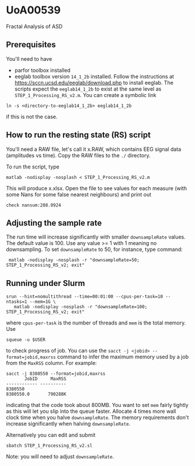 # UoA00539
Fractal Analysis of ASD

## Prerequisites

You'll need to have

 * parfor toolbox installed
 * eeglab toolbox version `14_1_2b` installed. Follow the instructions at https://sccn.ucsd.edu/eeglab/download.php to install eeglab. The scripts expect the `eeglab14_1_2b` to exist at the same level as `STEP_1_Processing_RS_v2.m`. You can create a symbolic link
```
ln -s <directory-to-eeglab14_1_2b> eeglab14_1_2b
``` 
if this is not the case.

## How to run the resting state (RS) script 

You'll need a RAW file, let's call it x.RAW, which contains EEG signal data (amplitudes vs time). Copy the RAW files to the `./` directory. 

To run the script, type
```
matlab -nodisplay -nosplash < STEP_1_Processing_RS_v2.m
```
This will produce x.xlsx. Open the file to see values for each measure (with some Nans for some false nearest neighbours)
and print out 
```
check nansum:208.0924
```

## Adjusting the sample rate

The run time will increase significantly with smaller `downsampleRate` values. The default value is 100. Use any value >= 1 with 1 meaning
no downsampling. To set `downsampleRate` to 50, for instance, type command:
```
 matlab -nodisplay -nosplash -r "downsampleRate=50; STEP_1_Processing_RS_v2; exit"
``` 

## Running under Slurm 

```
srun --hint=nomultithread --time=00:01:00 --cpus-per-task=10 --ntasks=1 --mem=1G \
   matlab -nodisplay -nosplash -r "downsampleRate=100; STEP_1_Processing_RS_v2; exit"
```
where `cpus-per-task` is the number of threads and `mem` is the total memory. Use
```
squeue -u $USER
```
to check progress of job.
You can use the `sacct -j <jobid> --format=jobid,maxrss` command to infer the maximum memory used by a job from the `MaxRSS` column. 
For example:
```
sacct -j 8380550 --format=jobid,maxrss
       JobID     MaxRSS 
------------ ---------- 
8380550                 
8380550.0       790288K
```
indicating that the code took about 800MB. You want to set `mem` fairly tightly as this will let you slip into the queue faster. Allocate 4 times more wall clock time when you halve `downsampleRate`. The memory requirements don't increase significantly when halving `downsampleRate`. 

Alternatively you can edit and submit
```
sbatch STEP_1_Processing_RS_v2.sl
```
Note: you will need to adjust `downsampleRate`.
 
